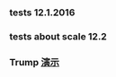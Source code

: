 ### tests 12.1.2016
### tests about scale 12.2
### Trump [演示](http://ipine.coding.me/Text/myTrump/Trump.html)